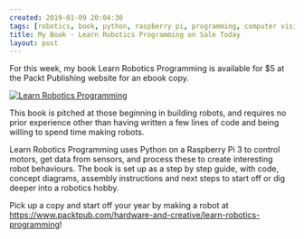 ```yaml
---
created: 2019-01-09 20:04:30
tags: [robotics, book, python, raspberry pi, programming, computer vision, mycroft]
title: My Book - Learn Robotics Programming on Sale Today
layout: post
---
```

For this week, my book Learn Robotics Programming is available for $5 at the Packt Publishing website for an ebook copy.

[![Learn Robotics Programming](https://d255esdrn735hr.cloudfront.net/sites/default/files/imagecache/ppv4_main_book_cover/B11057.png)](https://www.packtpub.com/hardware-and-creative/learn-robotics-programming)

This book is pitched at those beginning in building robots, and requires no prior experience other than having written a few lines of code and being willing to spend time making robots.

Learn Robotics Programming uses Python on a Raspberry Pi 3 to control motors, get data from sensors, and process these to create interesting robot behaviours. The book is set up as a step by step guide, with code, concept diagrams, assembly instructions and next steps to start off or dig deeper into a robotics hobby. 

Pick up a copy and start off your year by making a robot at https://www.packtpub.com/hardware-and-creative/learn-robotics-programming!
